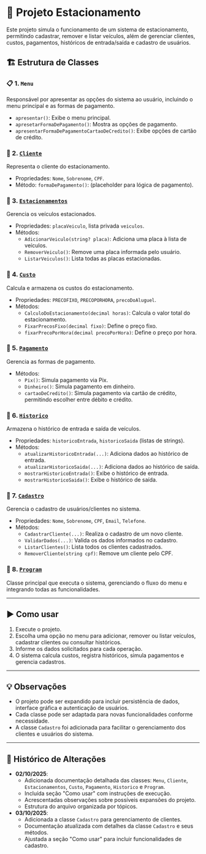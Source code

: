 # 🚗 Projeto Estacionamento

Este projeto simula o funcionamento de um sistema de estacionamento, permitindo cadastrar, remover e listar veículos, além de gerenciar clientes, custos, pagamentos, históricos de entrada/saída e cadastro de usuários.

## 🏗️ Estrutura de Classes

### 📋 1. `Menu`

Responsável por apresentar as opções do sistema ao usuário, incluindo o menu principal e as formas de pagamento.

- `apresentar()`: Exibe o menu principal.
- `apresetarFormaDePagamento()`: Mostra as opções de pagamento.
- `apresentarFormaDePagamentoCartaoDeCredito()`: Exibe opções de cartão de crédito.

### 👤 2. [`Cliente`](Models/Cliente.cs)

Representa o cliente do estacionamento.

- Propriedades: `Nome`, `Sobrenome`, `CPF`.
- Método: `formaDePagamento()`: (placeholder para lógica de pagamento).

### 🚙 3. [`Estacionamentos`](Models/Estacionamentos.cs)

Gerencia os veículos estacionados.

- Propriedades: `placaVeiculo`, lista privada `veiculos`.
- Métodos:
  - `AdicionarVeiculo(string? placa)`: Adiciona uma placa à lista de veículos.
  - `RemoverVeiculo()`: Remove uma placa informada pelo usuário.
  - `ListarVeiculos()`: Lista todas as placas estacionadas.

### 💸 4. [`Custo`](Models/Custo.cs)

Calcula e armazena os custos do estacionamento.

- Propriedades: `PRECOFIXO`, `PRECOPORHORA`, `precoDoAluguel`.
- Métodos:
  - `CalculoDoEstacionamento(decimal horas)`: Calcula o valor total do estacionamento.
  - `FixarPrecosFixo(decimal fixo)`: Define o preço fixo.
  - `fixarPrecoPorHora(decimal precoPorHora)`: Define o preço por hora.

### 🧾 5. [`Pagamento`](Models/Pagamento.cs)

Gerencia as formas de pagamento.

- Métodos:
  - `Pix()`: Simula pagamento via Pix.
  - `Dinheiro()`: Simula pagamento em dinheiro.
  - `cartaoDeCredito()`: Simula pagamento via cartão de crédito, permitindo escolher entre débito e crédito.

### 📜 6. [`Historico`](Models/Historico.cs)

Armazena o histórico de entrada e saída de veículos.

- Propriedades: `historicoEntrada`, `historicoSaida` (listas de strings).
- Métodos:
  - `atualizarHistoricoEntrada(...)`: Adiciona dados ao histórico de entrada.
  - `atualizarHistoricoSaida(...)`: Adiciona dados ao histórico de saída.
  - `mostrarHistoricoEntrada()`: Exibe o histórico de entrada.
  - `mostrarHistoricoSaida()`: Exibe o histórico de saída.

### 📝 7. [`Cadastro`](Models/Cadastro.cs)

Gerencia o cadastro de usuários/clientes no sistema.

- Propriedades: `Nome`, `Sobrenome`, `CPF`, `Email`, `Telefone`.
- Métodos:
  - `CadastrarCliente(...)`: Realiza o cadastro de um novo cliente.
  - `ValidarDados(...)`: Valida os dados informados no cadastro.
  - `ListarClientes()`: Lista todos os clientes cadastrados.
  - `RemoverCliente(string cpf)`: Remove um cliente pelo CPF.

### 🏁 8. [`Program`](../Program.cs)

Classe principal que executa o sistema, gerenciando o fluxo do menu e integrando todas as funcionalidades.

---

## ▶️ Como usar

1. Execute o projeto.
2. Escolha uma opção no menu para adicionar, remover ou listar veículos, cadastrar clientes ou consultar históricos.
3. Informe os dados solicitados para cada operação.
4. O sistema calcula custos, registra históricos, simula pagamentos e gerencia cadastros.

---

## 💡 Observações

- O projeto pode ser expandido para incluir persistência de dados, interface gráfica e autenticação de usuários.
- Cada classe pode ser adaptada para novas funcionalidades conforme necessidade.
- A classe `Cadastro` foi adicionada para facilitar o gerenciamento dos clientes e usuários do sistema.

---

## 📅 Histórico de Alterações

- **02/10/2025**:  
  - Adicionada documentação detalhada das classes: `Menu`, `Cliente`, `Estacionamentos`, `Custo`, `Pagamento`, `Historico` e `Program`.
  - Incluída seção "Como usar" com instruções de execução.
  - Acrescentadas observações sobre possíveis expansões do projeto.
  - Estrutura do arquivo organizada por tópicos.
- **03/10/2025**:  
  - Adicionada a classe `Cadastro` para gerenciamento de clientes.
  - Documentação atualizada com detalhes da classe `Cadastro` e seus métodos.
  - Ajustada a seção "Como usar" para incluir funcionalidades de cadastro.
